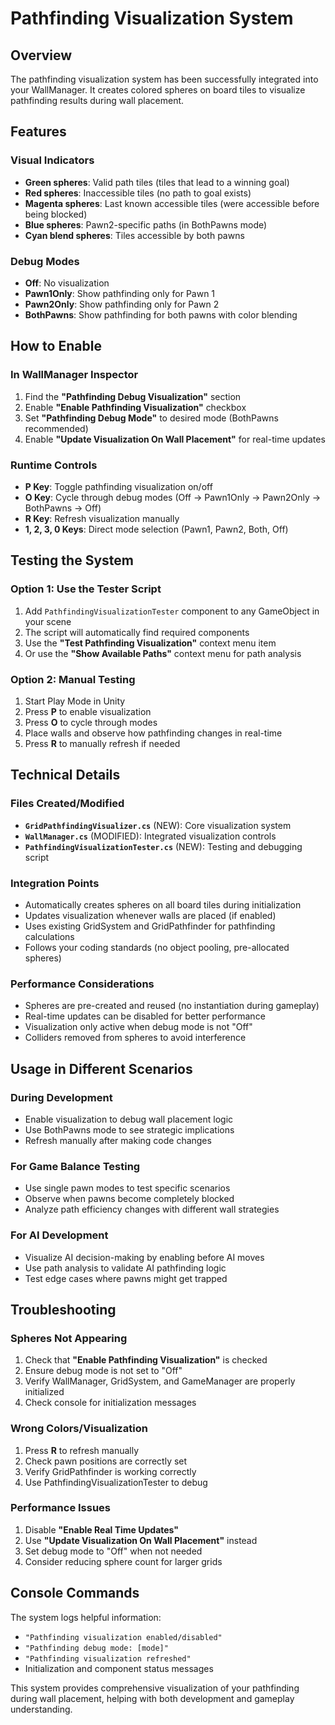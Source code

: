 # Pathfinding Visualization System

## Overview

The pathfinding visualization system has been successfully integrated into your WallManager. It creates colored spheres on board tiles to visualize pathfinding results during wall placement.

## Features

### Visual Indicators
- **Green spheres**: Valid path tiles (tiles that lead to a winning goal)
- **Red spheres**: Inaccessible tiles (no path to goal exists)
- **Magenta spheres**: Last known accessible tiles (were accessible before being blocked)
- **Blue spheres**: Pawn2-specific paths (in BothPawns mode)
- **Cyan blend spheres**: Tiles accessible by both pawns

### Debug Modes
- **Off**: No visualization
- **Pawn1Only**: Show pathfinding only for Pawn 1
- **Pawn2Only**: Show pathfinding only for Pawn 2  
- **BothPawns**: Show pathfinding for both pawns with color blending

## How to Enable

### In WallManager Inspector
1. Find the **"Pathfinding Debug Visualization"** section
2. Enable **"Enable Pathfinding Visualization"** checkbox
3. Set **"Pathfinding Debug Mode"** to desired mode (BothPawns recommended)
4. Enable **"Update Visualization On Wall Placement"** for real-time updates

### Runtime Controls
- **P Key**: Toggle pathfinding visualization on/off
- **O Key**: Cycle through debug modes (Off → Pawn1Only → Pawn2Only → BothPawns → Off)
- **R Key**: Refresh visualization manually
- **1, 2, 3, 0 Keys**: Direct mode selection (Pawn1, Pawn2, Both, Off)

## Testing the System

### Option 1: Use the Tester Script
1. Add `PathfindingVisualizationTester` component to any GameObject in your scene
2. The script will automatically find required components
3. Use the **"Test Pathfinding Visualization"** context menu item
4. Or use the **"Show Available Paths"** context menu for path analysis

### Option 2: Manual Testing
1. Start Play Mode in Unity
2. Press **P** to enable visualization
3. Press **O** to cycle through modes
4. Place walls and observe how pathfinding changes in real-time
5. Press **R** to manually refresh if needed

## Technical Details

### Files Created/Modified
- **`GridPathfindingVisualizer.cs`** (NEW): Core visualization system
- **`WallManager.cs`** (MODIFIED): Integrated visualization controls
- **`PathfindingVisualizationTester.cs`** (NEW): Testing and debugging script

### Integration Points
- Automatically creates spheres on all board tiles during initialization
- Updates visualization whenever walls are placed (if enabled)
- Uses existing GridSystem and GridPathfinder for pathfinding calculations
- Follows your coding standards (no object pooling, pre-allocated spheres)

### Performance Considerations
- Spheres are pre-created and reused (no instantiation during gameplay)
- Real-time updates can be disabled for better performance
- Visualization only active when debug mode is not "Off"
- Colliders removed from spheres to avoid interference

## Usage in Different Scenarios

### During Development
- Enable visualization to debug wall placement logic
- Use BothPawns mode to see strategic implications
- Refresh manually after making code changes

### For Game Balance Testing
- Use single pawn modes to test specific scenarios
- Observe when pawns become completely blocked
- Analyze path efficiency changes with different wall strategies

### For AI Development
- Visualize AI decision-making by enabling before AI moves
- Use path analysis to validate AI pathfinding logic
- Test edge cases where pawns might get trapped

## Troubleshooting

### Spheres Not Appearing
1. Check that **"Enable Pathfinding Visualization"** is checked
2. Ensure debug mode is not set to "Off"
3. Verify WallManager, GridSystem, and GameManager are properly initialized
4. Check console for initialization messages

### Wrong Colors/Visualization
1. Press **R** to refresh manually
2. Check pawn positions are correctly set
3. Verify GridPathfinder is working correctly
4. Use PathfindingVisualizationTester to debug

### Performance Issues
1. Disable **"Enable Real Time Updates"** 
2. Use **"Update Visualization On Wall Placement"** instead
3. Set debug mode to "Off" when not needed
4. Consider reducing sphere count for larger grids

## Console Commands

The system logs helpful information:
- `"Pathfinding visualization enabled/disabled"`
- `"Pathfinding debug mode: [mode]"`
- `"Pathfinding visualization refreshed"`
- Initialization and component status messages

This system provides comprehensive visualization of your pathfinding during wall placement, helping with both development and gameplay understanding.
